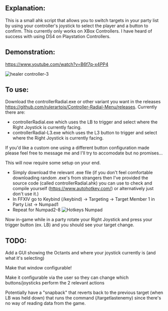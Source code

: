 ## Explanation:

This is a small ahk script that allows you to switch targets in your party list by using your controller's joystick to select the player and a button to confirm.
This currently only works on XBox Controllers. I have heard of success with using DS4 on Playstation Controllers.

## Demonstration:
https://www.youtube.com/watch?v=B6f7q-x4PP4

![healer controller-3](https://github.com/user-attachments/assets/67f3c8fc-d03b-4139-be45-0a4193be75e4)

## To use:

Download the controllerRadial.exe or other variant you want in the releases https://github.com/rulerartois/Controller-Radial-Menu/releases. Currently there are:
  - controllerRadial.exe which uses the LB to trigger and select where the Right Joystick is currently facing.
  - controllerRadial-L3.exe which uses the L3 button to trigger and select where the Right Joystick is currently facing.

If you'd like a custom one using a different button configuration made please feel free to message me and I'll try to accomodate but no promises...

This will now require some setup on your end.

 - Simply download the relevant .exe file (if you don't feel comfortable downloading random .exe's from strangers then I've provided the source code (called controllerRadial.ahk) you can use to check and compile yourself (https://www.autohotkey.com/) or alternatively just don't use it.)
 - In FFXIV go to Keybind (/keybind) -> Targeting -> Target Member 1 in Party List -> Numpad1
 - Repeat for Numpad2-8
![Hotkeys Numpad](https://github.com/user-attachments/assets/183127c8-664d-4d84-8a52-78bc33487b21)

Now in-game while in a party rotate your Right Joystick and press your trigger button (ex. LB) and you should see your target change.

## TODO:
Add a GUI showing the Octants and where your joystick currently is (and what it's selecting)

Make that window configurable!

Make it configurable via the user so they can change which buttons/joysticks perform the 2 relevant actions

Potentially have a "snapback" that reverts back to the previous target (when LB was held down) that runs the command (/targetlastenemy) since there's no way of reading data from the game.
